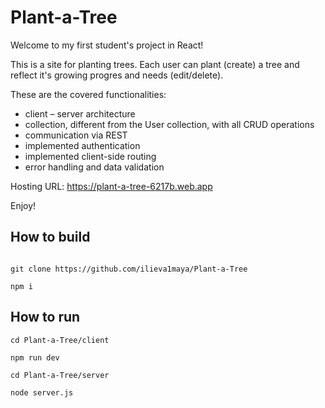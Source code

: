 # Plant-a-Tree

Welcome to my first student's project in React!

This is a site for planting trees. Each user can plant (create) a tree and reflect it's growing progres and needs (edit/delete).

These are the covered functionalities:
* client – server architecture
* collection, different from the User collection, with all CRUD operations
* communication via REST
* implemented authentication
* implemented client-side routing
* error handling and data validation

Hosting URL: https://plant-a-tree-6217b.web.app

Enjoy!
 
## How to build 
```

git clone https://github.com/ilieva1maya/Plant-a-Tree

npm i

```

## How to run

```
cd Plant-a-Tree/client

npm run dev

cd Plant-a-Tree/server

node server.js

```
